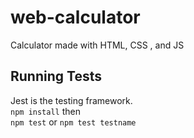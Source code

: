 # web-calculator
Calculator made with HTML, CSS , and JS

## Running Tests
Jest is the testing framework.<br>
`npm install`
then<br>
`npm test` or `npm test testname`